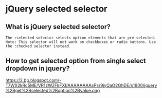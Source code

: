 # jQuery selected selector

## What is jQuery selected selector?
`The :selected selector selects option elements that are pre-selected. Note: This selector will not work on checkboxes or radio buttons. Use the :checked selector instead.`
## How to get selected option from single select dropdown in jquery?

https://2.bp.blogspot.com/-T7WX2kRc5ME/VR1zWZFkFXI/AAAAAAAAaPs/9jyQaO2GhDE/s1600/jquery%2Bget%2Bselected%2Boption%2Bvalue.png
